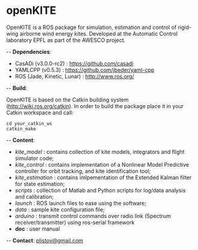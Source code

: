 # openKITE
OpenKITE is a ROS package for simulation, estimation and control of rigid-wing airborne wind energy kites. Developed at the
Automatic Control laboratory EPFL as part of the AWESCO project.

-- **Dependencies**:
 - CasADi (v3.0.0-rc2) : https://github.com/casadi
 - YAMLCPP (v0.5.3) : https://github.com/jbeder/yaml-cpp
 - ROS (Jade, Kinetic, Lunar) : http://www.ros.org/
 
-- **Build**:

OpenKITE is based on the Catkin building system (http://wiki.ros.org/catkin). In order to build the package place it in your 
Catkin workspace and call:
```
cd your_catkin_ws
catkin_make
```

-- **Content**:
 - *kite_model* : contains collection of kite models, integrators and flight simulator code;
 - *kite_control* : contains implementation of a Nonlinear Model Predictive controller for orbit tracking, and kite 
 identification tool;
 - *kite_estimation* : contains imlpementation of the Extended Kalman filter for state estimation;
 - *scripts* : collection of Matlab and Python scripts for log/data analysis and calibration;
 - *launch* : ROS launch files to ease using the software;
 - *data* : sample kite configuration file;
 - *arduino* : transmit control commands over radio link (Spectrum receiver/transmitter) using ros-serial framework
 - **doc** : user manual
 
 -- **Contact**: plistov@gmail.com
